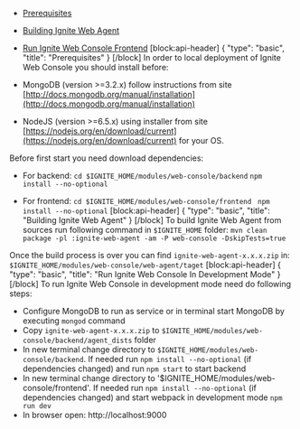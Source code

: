 * [Prerequisites](#prerequisites)
* [Building Ignite Web Agent](#building-ignite-web-agent)
* [Run Ignite Web Console Frontend](#run-ignite-web-console-in-development-mode)
[block:api-header]
{
  "type": "basic",
  "title": "Prerequisites"
}
[/block]
In order to local deployment of Ignite Web Console you should install before:

* MongoDB (version >=3.2.x) follow instructions from site [http://docs.mongodb.org/manual/installation](http://docs.mongodb.org/manual/installation)
* NodeJS (version >=6.5.x) using installer from site [https://nodejs.org/en/download/current](https://nodejs.org/en/download/current) for your OS.

Before first start you need download dependencies:
* For backend:
`cd $IGNITE_HOME/modules/web-console/backend`
`npm install --no-optional`

* For frontend:
`cd $IGNITE_HOME/modules/web-console/frontend `
`npm install --no-optional`
[block:api-header]
{
  "type": "basic",
  "title": "Building Ignite Web Agent"
}
[/block]
To build Ignite Web Agent from sources run following command in `$IGNITE_HOME` folder:
`mvn clean package -pl :ignite-web-agent -am -P web-console -DskipTests=true`

Once the build process is over you can find `ignite-web-agent-x.x.x.zip` in: 
`$IGNITE_HOME/modules/web-console/web-agent/taget`
[block:api-header]
{
  "type": "basic",
  "title": "Run Ignite Web Console In Development Mode"
}
[/block]
To run Ignite Web Console in development mode need do following steps:
* Configure MongoDB to run as service or in terminal start MongoDB by executing `mongod` command
* Copy `ignite-web-agent-x.x.x.zip` to `$IGNITE_HOME/modules/web-console/backend/agent_dists` folder
* In new terminal change directory to `$IGNITE_HOME/modules/web-console/backend`.
If needed run `npm install --no-optional` (if dependencies changed) and run `npm start` to start backend
* In new terminal change directory to '$IGNITE_HOME/modules/web-console/frontend'.
If needed run `npm install --no-optional` (if dependencies changed) and start webpack in development mode `npm run dev`
* In browser open: http://localhost:9000